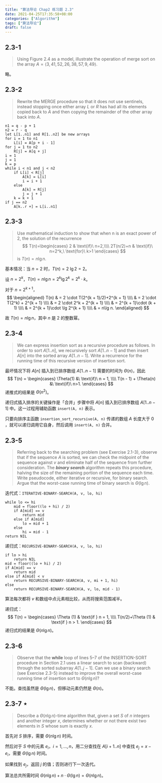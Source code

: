 ```yaml
---
title: "算法导论 Chap2 练习题 2.3"
date: 2021-04-25T17:35:58+08:00
categories: ["Algorithm"]
tags: ["算法导论"]
draft: false
---
```


## 2.3-1

> Using Figure 2.4 as a model, illustrate the operation of merge sort on the array
> $A = \langle 3, 41, 52, 26, 38, 57, 9, 49\rangle$.

<!--more-->

略。

## 2.3-2

> Rewrite the $\text{MERGE}$ procedure so that it does not use sentinels, instead stopping once either array $L$ or $R$ has had all its elements copied back to $A$ and then copying the remainder of the other array back into $A$.

```
n1 = q - p + 1
n2 = r - q
let L[1..n1] and R[1..n2] be new arrays
for i = 1 to n1
	L[i] = A[p + i - 1]
for j = 1 to n2
	R[j] = A[q + j]
i = 1
j = 1
k = p
while i < n1 and j < n2
    if L[i] < R[j]
        A[k] = L[i]
        i = i + 1
    else
        A[k] = R[j]
        j = j + 1
    k = k + 1
if j == n2
    A[k..r +] = L[i..n1]
```

## 2.3-3

> Use mathematical induction to show that when n is an exact power of 2, the solution of the recurrence
> $$
> T(n)=\begin{cases}
> 2 & \text{if}\ n=2,\\\\
> 2T(n/2)+n & \text{if}\ n=2^k,\ \text{for}\ k>1
> \end{cases}
> $$
> is $T(n)=n\lg n$.

基本情况：当 $n=2$ 时，$T(n)=2\ \lg 2 = 2$。

设 $n=2^k$，$T(n)=n\lg n=2^k\lg 2^k=2^k\cdot k$。

对于 $n=2^{k+1}$，
$$
\begin{aligned}
T(n) & = 2 \cdot T(2^{k + 1}/2)+2^{k + 1} \\\\
     & = 2 \cdot T(2^k) + 2^{k + 1} \\\\
     & = 2 \cdot 2^k + 2^{k + 1} \\\\
     & = 2^{k + 1}\cdot (k + 1) \\\\
     & = 2^{k + 1}\cdot \lg 2^{k + 1} \\\\
     & = n\lg n.
\end{aligned}
$$

故 $T(n)=n\lg n$，其中 $n$ 是 2 的整数幂。

## 2.3-4

> We can express insertion sort as a recursive procedure as follows. In order to sort $A[1..n]$, we recursively sort $A[1..n - 1]$ and then insert $A[n]$ into the sorted array $A[1..n - 1]$. Write a recurrence for the running time of this recursive version of insertion sort.

最坏情况下将 $A[n]$ 插入到已排序数组 $A[1..n - 1]$ 需要的时间为 $\Theta(n)$，因此
$$
T(n) =
\begin{cases}
\Theta(1) &\ \text{if}\ n = 1, \\\\
T(n - 1) + \Theta(n) &\ \text{if}\ n>1.
\end{cases}
$$
递推式的结果是 $\Theta(n^2)$。

递归式插入排序的关键操作是「合并」步骤中将 $A[n]$ 插入到已排序数组 $A[1..n - 1]$ 中。这一过程用辅助函数 `insert(A, n)` 表示。

只要向排序主函数 `insertion_sort_recursive(A, n)` 传递的数组 $A$ 长度大于 0 ，就可以递归调用它自身，然后调用 `insert(A, n)` 合并。

## 2.3-5

> Referring back to the searching problem (see Exercise 2.1-3), observe that if the sequence $A$ is sorted, we can check the midpoint of the sequence against $v$ and eliminate half of the sequence from further consideration. The **_binary search_** algorithm repeats this procedure, halving the size of the remaining portion of the sequence each time. Write pseudocode, either iterative or recursive, for binary search. Argue that the worst-case running time of binary search is $\Theta(\lg n)$.

迭代式：`ITERATIVE-BINARY-SEARCH(A, v, lo, hi)`

```
while lo <= hi
    mid = floor((lo + hi) / 2)
    if A[mid] == v
        return mid
    else if A[mid] 
        lo = mid + 1
    else
        hi = mid - 1
return NIL
```

递归式：`RECURSIVE-BINARY-SEARCH(A, v, lo, hi)`

```
if lo > hi
    return NIL
mid = floor((lo + hi) / 2)
if A[mid] == v
    return mid
else if A[mid] < v
    return RECURSIVE-BINARY-SEARCH(A, v, mi + 1, hi)
else
    return RECURSIVE-BINARY-SEARCH(A, v, lo, mid - 1)
```

算法每次都将 $v$ 和数组中点元素相比较，从而将搜索范围减半。

递归式：
$$
T(n) =
\begin{cases}
\Theta (1) & \text{if } n = 1, \\\\
T(n/2)+\Theta (1) & \text{if } n > 1.
\end{cases}
$$
递归式的结果是 $\Theta(n\lg n)$。

## 2.3-6

> Observe that the **while** loop of lines 5–7 of the $\text{INSERTION-SORT}$ procedure in Section 2.1 uses a linear search to scan (backward) through the sorted subarray $A[1..j - 1]$. Can we use a binary search (see Exercise 2.3-5) instead to improve the overall worst-case running time of insertion sort to $\Theta(n\lg n)$?

不能。查找虽然是 $\Theta(\lg n)$，但移动元素仍然是 $\Theta(n)$。

## 2.3-7 $\star$

> Describe a $\Theta(n\lg n)$-time algorithm that, given a set $S$ of $n$ integers and another integer $x$, determines whether or not there exist two elements in $S$ whose sum is exactly $x$.

首先对 $S$ 排序，需要 $\Theta(n\lg n)$ 时间。

然后对于 $S$ 中的元素 $e_i$，$i = 1,\dots,n$，用二分查找在 $A[i + 1..n]$ 中查找 $e_j = x - e_i$，需要 $\Theta(\lg n)$ 时间。

如果找到 $e_j$，返回 $j$ 的值；否则进行下一次迭代。

算法总共所需时间 $\Theta(n\lg n) + n\cdot \Theta(\lg n)=\Theta(n\lg n)$。